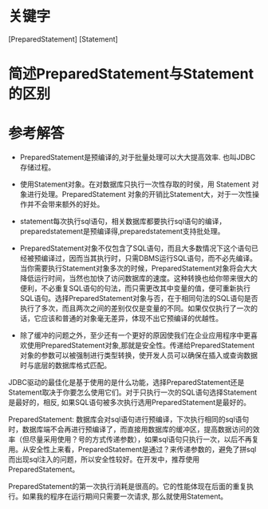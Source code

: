 # 关键字

[PreparedStatement] [Statement]

# 简述PreparedStatement与Statement的区别

# 参考解答
*  PreparedStatement是预编译的,对于批量处理可以大大提高效率. 也叫JDBC存储过程。
 
* 使用Statement对象。在对数据库只执行一次性存取的时侯，用 Statement 对象进行处理。PreparedStatement 对象的开销比Statement大，对于一次性操作并不会带来额外的好处。
 
* statement每次执行sql语句，相关数据库都要执行sql语句的编译，preparedstatement是预编译得,preparedstatement支持批处理。
 
* PreparedStatement对象不仅包含了SQL语句，而且大多数情况下这个语句已经被预编译过，因而当其执行时，只需DBMS运行SQL语句，而不必先编译。当你需要执行Statement对象多次的时候，PreparedStatement对象将会大大降低运行时间，当然也加快了访问数据库的速度。这种转换也给你带来很大的便利，不必重复SQL语句的句法，而只需更改其中变量的值，便可重新执行SQL语句。选择PreparedStatement对象与否，在于相同句法的SQL语句是否执行了多次，而且两次之间的差别仅仅是变量的不同。如果仅仅执行了一次的话，它应该和普通的对象毫无差异，体现不出它预编译的优越性。
 
* 除了缓冲的问题之外，至少还有一个更好的原因使我们在企业应用程序中更喜欢使用PreparedStatement对象,那就是安全性。传递给PreparedStatement对象的参数可以被强制进行类型转换，使开发人员可以确保在插入或查询数据时与底层的数据库格式匹配。

JDBC驱动的最佳化是基于使用的是什么功能，选择PreparedStatement还是Statement取决于你要怎么使用它们。对于只执行一次的SQL语句选择Statement是最好的，相反, 如果SQL语句被多次执行选用PreparedStatement是最好的。

PreparedStatement: 数据库会对sql语句进行预编译，下次执行相同的sql语句时，数据库端不会再进行预编译了，而直接用数据库的缓冲区，提高数据访问的效率（但尽量采用使用？号的方式传递参数），如果sql语句只执行一次，以后不再复用。从安全性上来看，PreparedStatement是通过？来传递参数的，避免了拼sql而出现sql注入的问题，所以安全性较好。在开发中，推荐使用 PreparedStatement。

PreparedStatement的第一次执行消耗是很高的。它的性能体现在后面的重复执行。如果我的程序在运行期间只需要一次请求, 那么就使用Statement。

 



